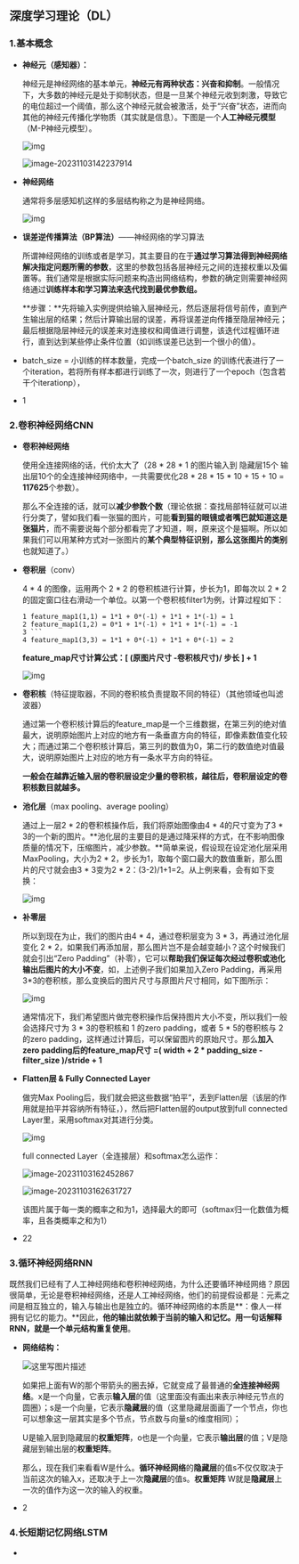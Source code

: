 ## 深度学习理论（DL）

### 1.基本概念

- **神经元（感知器）：**

  神经元是神经网络的基本单元，**神经元有两种状态：兴奋和抑制**。一般情况下，大多数的神经元是处于抑制状态，但是一旦某个神经元收到刺激，导致它的电位超过一个阈值，那么这个神经元就会被激活，处于“兴奋”状态，进而向其他的神经元传播化学物质（其实就是信息）。下图是一个**人工神经元模型**（M-P神经元模型）。

  ![img](https://images2015.cnblogs.com/blog/764050/201606/764050-20160619112701960-1012598812.png)

  ![image-20231103142237914](/Users/lifangyuan/Desktop/learn/pic/image-20231103142237914.png)

- **神经网络**

  通常将多层感知机这样的多层结构称之为是神经网络。

  ![img](https://images2015.cnblogs.com/blog/764050/201606/764050-20160619154842679-926221650.jpg)

- **误差逆传播算法（BP算法）**——神经网络的学习算法

  所谓神经网络的训练或者是学习，其主要目的在于**通过学习算法得到神经网络解决指定问题所需的参数**，这里的参数包括各层神经元之间的连接权重以及偏置等。我们通常是根据实际问题来构造出网络结构，参数的确定则需要神经网络通过**训练样本和学习算法来迭代找到最优参数组。**

  

  **步骤：**先将输入实例提供给输入层神经元，然后逐层将信号前传，直到产生输出层的结果；然后计算输出层的误差，再将误差逆向传播至隐层神经元；最后根据隐层神经元的误差来对连接权和阈值进行调整，该迭代过程循环进行，直到达到某些停止条件位置（如训练误差已达到一个很小的值）。
  
  
  
- batch_size = 小训练的样本数量，完成一个batch_size 的训练代表进行了一个iteration，若将所有样本都进行训练了一次，则进行了一个epoch（包含若干个iterationp），

- 1

### 2.卷积神经网络CNN

- **卷积神经网络**

  使用全连接网络的话，代价太大了（28 *  28 *  1 的图片输入到 隐藏层15个 输出层10个的全连接神经网络中，一共需要优化28 *  28 *  15  *  10 + 15 + 10 = **117625**个参数）。

  那么不全连接的话，就可以**减少参数个数**（理论依据：查找局部特征就可以进行分类了，譬如我们看一张猫的图片，可能**看到猫的眼镜或者嘴巴就知道这是张猫片**，而不需要说每个部分都看完了才知道，啊，原来这个是猫啊。所以如果我们可以用某种方式对一张图片的**某个典型特征识别，那么这张图片的类别**也就知道了。）

  

- **卷积层**（conv）

  4 * 4 的图像，运用两个 2 * 2 的卷积核进行计算，步长为1，即每次以 2 * 2 的固定窗口往右滑动一个单位。以第一个卷积核filter1为例，计算过程如下：

  ```
  1 feature_map1(1,1) = 1*1 + 0*(-1) + 1*1 + 1*(-1) = 1 
  2 feature_map1(1,2) = 0*1 + 1*(-1) + 1*1 + 1*(-1) = -1 
  3 ``` 
  4 feature_map1(3,3) = 1*1 + 0*(-1) + 1*1 + 0*(-1) = 2
  ```

  **feature_map尺寸计算公式：[ (原图片尺寸 -卷积核尺寸)/ 步长 ] + 1**

  ![img](https://images2017.cnblogs.com/blog/853467/201711/853467-20171104142033154-1330878114.png)

  

- **卷积核**（特征提取器，不同的卷积核负责提取不同的特征）（其他领域也叫滤波器）

  通过第一个卷积核计算后的feature_map是一个三维数据，在第三列的绝对值最大，说明原始图片上对应的地方有一条垂直方向的特征，即像素数值变化较大；而通过第二个卷积核计算后，第三列的数值为0，第二行的数值绝对值最大，说明原始图片上对应的地方有一条水平方向的特征。

  

  **一般会在越靠近输入层的卷积层设定少量的卷积核，越往后，卷积层设定的卷积核数目就越多。**

  

- **池化层**（max pooling、average pooling）

  通过上一层2 * 2的卷积核操作后，我们将原始图像由4 * 4的尺寸变为了3 * 3的一个新的图片。**池化层的主要目的是通过降采样的方式，在不影响图像质量的情况下，压缩图片，减少参数。**简单来说，假设现在设定池化层采用MaxPooling，大小为2 * 2，步长为1，取每个窗口最大的数值重新，那么图片的尺寸就会由3 * 3变为2 * 2：(3-2)/1+1=2。从上例来看，会有如下变换：

  ![img](https://images2017.cnblogs.com/blog/853467/201711/853467-20171104142056685-2048616836.png)

- **补零层**

   所以到现在为止，我们的图片由4 * 4，通过卷积层变为 3 * 3，再通过池化层变化 2 * 2，如果我们再添加层，那么图片岂不是会越变越小？这个时候我们就会引出“Zero Padding”（补零），它可以**帮助我们保证每次经过卷积或池化输出后图片的大小不变**，如，上述例子我们如果加入Zero Padding，再采用3*3的卷积核，那么变换后的图片尺寸与原图片尺寸相同，如下图所示：

  ![img](https://images2017.cnblogs.com/blog/853467/201710/853467-20171031215017701-495180034.png)

  通常情况下，我们希望图片做完卷积操作后保持图片大小不变，所以我们一般会选择尺寸为 3 * 3的卷积核和 1 的zero padding，或者 5 * 5的卷积核与 2 的zero padding，这样通过计算后，可以保留图片的原始尺寸。那么**加入zero padding后的feature_map尺寸 =( width + 2 * padding_size - filter_size )/stride + 1**

  

- **Flatten层 & Fully Connected Layer**

  做完Max Pooling后，我们就会把这些数据“拍平”，丢到Flatten层（该层的作用就是拍平并容纳所有特征，），然后把Flatten层的output放到full connected Layer里，采用softmax对其进行分类。

  ![img](https://images2017.cnblogs.com/blog/853467/201711/853467-20171104142200763-1912037434.png)

  full connected Layer（全连接层）和softmax怎么运作：

  ![image-20231103162452867](/Users/lifangyuan/Desktop/learn/pic/image-20231103162452867.png)

  

  

  ![image-20231103162631727](/Users/lifangyuan/Desktop/learn/pic/image-20231103162631727.png)

  该图片属于每一类的概率之和为1，选择最大的即可（softmax归一化数值为概率，且各类概率之和为1）

  

- 22



### 3.循环神经网络RNN

既然我们已经有了人工神经网络和卷积神经网络，为什么还要循环神经网络？原因很简单，无论是卷积神经网络，还是人工神经网络，他们的前提假设都是：元素之间是相互独立的，输入与输出也是独立的。循环神经网络的本质是**：像人一样拥有记忆的能力。**因此，**他的输出就依赖于当前的输入和记忆。**用一句话解释RNN，就是**一个单元结构重复使用**。

- **网络结构：**

  ![这里写图片描述](https://img-blog.csdn.net/20171129184524844?watermark/2/text/aHR0cDovL2Jsb2cuY3Nkbi5uZXQvcXFfMzk0MjI2NDI=/font/5a6L5L2T/fontsize/400/fill/I0JBQkFCMA==/dissolve/70/gravity/SouthEast)

  

  如果把上面有W的那个带箭头的圈去掉，它就变成了最普通的**全连接神经网络**。x是一个向量，它表示**输入层**的值（这里面没有画出来表示神经元节点的圆圈）；s是一个向量，它表示**隐藏层**的值（这里隐藏层面画了一个节点，你也可以想象这一层其实是多个节点，节点数与向量s的维度相同）；

  U是输入层到隐藏层的**权重矩阵**，o也是一个向量，它表示**输出层**的值；V是隐藏层到输出层的**权重矩阵**。

  那么，现在我们来看看W是什么。**循环神经网络**的**隐藏层**的值s不仅仅取决于当前这次的输入x，还取决于上一次**隐藏层**的值s。**权重矩阵** W就是**隐藏层**上一次的值作为这一次的输入的权重。

- 2

  



### 4.长短期记忆网络LSTM

- 

  



